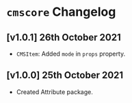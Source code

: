 # `cmscore` Changelog

## [v1.0.1] 26th October 2021

- `CMSItem`: Added `mode` in `props` property.

## [v1.0.0] 25th October 2021

- Created Attribute package.
